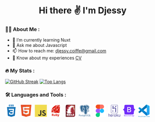 <div align="center">
  <h1>Hi there ✌️ I'm Djessy</h1>
</div>



### 👨‍💻 About Me : 

- 🌱 I’m currently learning Nuxt 
- 💬 Ask me about Javascript
- 📫 How to reach me: djessy.coiffe@gmail.com
- 📑 Know about my experiences [CV](https://www.canva.com/design/DAFdvnPnpDs/D6udd5Nfvd2VxYkGCsGCOg/view?utm_content=DAFdvnPnpDs&utm_campaign=designshare&utm_medium=link2&utm_source=sharebutton)


### :fire: My Stats :
[![GitHub Streak](http://github-readme-streak-stats.herokuapp.com?user=Djessy-lab&theme=onedark-duo)](https://git.io/streak-stats)
[![Top Langs](https://github-readme-stats.vercel.app/api/top-langs/?username=Djessy-lab&layout=compact&theme=vision-friendly-dark)](https://github.com/anuraghazra/github-readme-stats)


### :hammer_and_wrench: Languages and Tools :
<div>
  <img src="https://github.com/devicons/devicon/blob/master/icons/css3/css3-plain-wordmark.svg"  title="CSS3" alt="CSS" width="40" height="40"/>&nbsp;
  <img src="https://github.com/devicons/devicon/blob/master/icons/html5/html5-original.svg" title="HTML5" alt="HTML" width="40" height="40"/>&nbsp;
  <img src="https://github.com/devicons/devicon/blob/master/icons/javascript/javascript-original.svg" title="JavaScript" alt="JavaScript" width="40" height="40"/>&nbsp;
  <img src="https://raw.githubusercontent.com/devicons/devicon/1119b9f84c0290e0f0b38982099a2bd027a48bf1/icons/ruby/ruby-plain-wordmark.svg" title="RUBY" alt="RUBY" width="40" height="40"/>&nbsp;
  <img src="https://raw.githubusercontent.com/devicons/devicon/1119b9f84c0290e0f0b38982099a2bd027a48bf1/icons/rails/rails-original-wordmark.svg" title="RAILS" alt="RAILS" width="40" height="40"/>&nbsp;
  <img src="https://raw.githubusercontent.com/devicons/devicon/1119b9f84c0290e0f0b38982099a2bd027a48bf1/icons/postgresql/postgresql-plain-wordmark.svg" title="PSQL" alt="PSQL" width="40" height="40"/>&nbsp;
  <img src="https://raw.githubusercontent.com/devicons/devicon/1119b9f84c0290e0f0b38982099a2bd027a48bf1/icons/figma/figma-original.svg" title="FIGMA" alt="FIGMA" width="40" height="40"/>&nbsp;
  <img src="https://raw.githubusercontent.com/devicons/devicon/1119b9f84c0290e0f0b38982099a2bd027a48bf1/icons/heroku/heroku-original-wordmark.svg" title="HEROKU" alt="HEROKU" width="40" height="40"/>&nbsp;
  <img src="https://raw.githubusercontent.com/devicons/devicon/1119b9f84c0290e0f0b38982099a2bd027a48bf1/icons/bootstrap/bootstrap-plain-wordmark.svg" title="BOOTSTRAP" alt="BOOTSTRAP" width="40" height="40"/>&nbsp;
  <img src="https://raw.githubusercontent.com/devicons/devicon/1119b9f84c0290e0f0b38982099a2bd027a48bf1/icons/vscode/vscode-original-wordmark.svg" title="VSCODE" alt="VSCODE" width="40" height="40"/>&nbsp;
</div>
